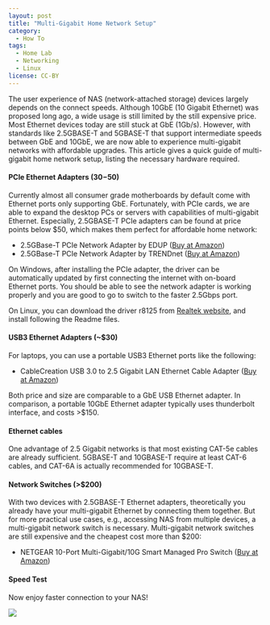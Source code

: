 ```yaml
---
layout: post
title: "Multi-Gigabit Home Network Setup"
category:
  - How To
tags:
  - Home Lab
  - Networking
  - Linux
license: CC-BY
---
```


The user experience of NAS (network-attached storage) devices largely depends on the connect speeds. Although 10GbE (10 Gigabit Ethernet) was proposed long ago, a wide usage is still limited by the still expensive price. Most Ethernet devices today are still stuck at GbE (1Gb/s). However, with standards like 2.5GBASE-T and 5GBASE-T that support intermediate speeds between GbE and 10GbE, we are now able to experience multi-gigabit networks with affordable upgrades. This article gives a quick guide of multi-gigabit home network setup, listing the necessary hardware required.

#### PCIe Ethernet Adapters ($30-$50)

Currently almost all consumer grade motherboards by default come with Ethernet ports only supporting GbE. Fortunately, with PCIe cards, we are able to expand the desktop PCs or servers with capabilities of multi-gigabit Ethernet. Especially, 2.5GBASE-T PCIe adapters can be found at price points below $50, which makes them perfect for affordable home network:

* 2.5GBase-T PCIe Network Adapter by EDUP ([Buy at Amazon](https://amzn.to/2yU2jjd))
* 2.5GBase-T PCIe Network Adapter by TRENDnet ([Buy at Amazon](https://amzn.to/3cf8vAE))

On Windows, after installing the PCIe adapter, the driver can be automatically updated by first connecting the internet with on-board Ethernet ports. You should be able to see the network adapter is working properly and you are good to go to switch to the faster 2.5Gbps port.

On Linux, you can download the driver r8125 from [Realtek website](https://www.realtek.com/en/component/zoo/category/network-interface-controllers-10-100-1000m-gigabit-Ethernet-pci-express-software), and install following the Readme files.

#### USB3 Ethernet Adapters (~$30)

For laptops, you can use a portable USB3 Ethernet ports like the following:

* CableCreation USB 3.0 to 2.5 Gigabit LAN Ethernet Cable Adapter ([Buy at Amazon](https://amzn.to/2RPqnKP))

Both price and size are comparable to a GbE USB Ethernet adapter. In comparison, a portable 10GbE Ethernet adapter typically uses thunderbolt interface, and costs >$150. 

#### Ethernet cables

One advantage of 2.5 Gigabit networks is that most existing CAT-5e cables are already sufficient. 5GBASE-T and 10GBASE-T require at least CAT-6 cables, and CAT-6A is actually recommended for 10GBASE-T. 

#### Network Switches (>$200)

With two devices with 2.5GBASE-T Ethernet adapters, theoretically you already have your multi-gigabit Ethernet by connecting them together. But for more practical use cases, e.g., accessing NAS from multiple devices, a multi-gigabit network switch is necessary. Multi-gigabit network switches are still expensive and the cheapest cost more than $200: 

* NETGEAR 10-Port Multi-Gigabit/10G Smart Managed Pro Switch ([Buy at Amazon](https://amzn.to/3bocsDo))

#### Speed Test

Now enjoy faster connection to your NAS!

<div class="figure-center-240 mb-3">
<img src="https://i.postimg.cc/hP9gMDvt/Speed.png">
</div>

